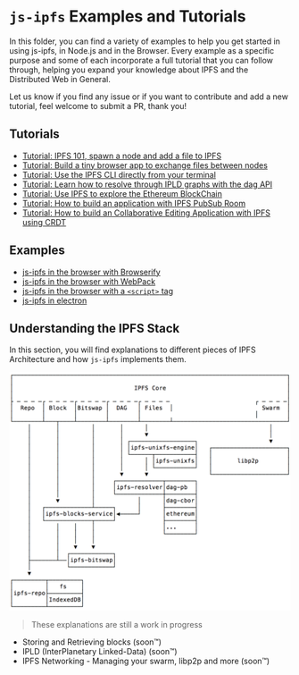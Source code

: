 # `js-ipfs` Examples and Tutorials

In this folder, you can find a variety of examples to help you get started in using js-ipfs, in Node.js and in the Browser. Every example as a specific purpose and some of each incorporate a full tutorial that you can follow through, helping you expand your knowledge about IPFS and the Distributed Web in General.

Let us know if you find any issue or if you want to contribute and add a new tutorial, feel welcome to submit a PR, thank you!

## Tutorials

- [Tutorial: IPFS 101, spawn a node and add a file to IPFS](./ipfs-101)
- [Tutorial: Build a tiny browser app to exchange files between nodes](./exchange-files-in-browser)
- [Tutorial: Use the IPFS CLI directly from your terminal](./ipfs-cli-fun)
- [Tutorial: Learn how to resolve through IPLD graphs with the dag API](./traverse-ipld-graphs)
- [Tutorial: Use IPFS to explore the Ethereum BlockChain](./explore-ethereum-blockchain)
- [Tutorial: How to build an application with IPFS PubSub Room](https://www.youtube.com/watch?v=Nv_Teb--1zg)
- [Tutorial: How to build an Collaborative Editing Application with IPFS using CRDT](https://www.youtube.com/watch?v=-kdx8rJd8rQ)

## Examples

- [js-ipfs in the browser with Browserify](./browser-browserify)
- [js-ipfs in the browser with WebPack](./browser-webpack)
- [js-ipfs in the browser with a `<script>` tag](./browser-script-tag)
- [js-ipfs in electron](./run-in-electron)

## Understanding the IPFS Stack

In this section, you will find explanations to different pieces of IPFS Architecture and how `js-ipfs` implements them.

![](../img/core.png)

> These explanations are still a work in progress

- Storing and Retrieving blocks (soon™)
- IPLD (InterPlanetary Linked-Data) (soon™)
- IPFS Networking - Managing your swarm, libp2p and more (soon™)
